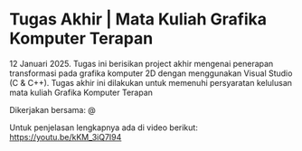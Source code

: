 # Tugas Akhir | Mata Kuliah Grafika Komputer Terapan
12 Januari 2025. Tugas ini berisikan project akhir mengenai penerapan transformasi pada grafika komputer 2D dengan menggunakan Visual Studio (C & C++). Tugas akhir ini dilakukan untuk memenuhi persyaratan kelulusan mata kuliah Grafika Komputer Terapan

Dikerjakan bersama: @

Untuk penjelasan lengkapnya ada di video berikut:
https://youtu.be/kKM_3iQ7I94
